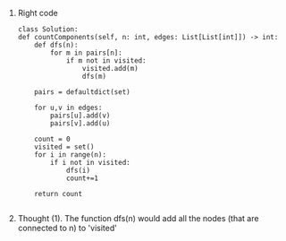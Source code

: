 1. Right code

    ```
    class Solution:
    def countComponents(self, n: int, edges: List[List[int]]) -> int:
        def dfs(n):      
            for m in pairs[n]:
                if m not in visited:
                    visited.add(m)
                    dfs(m)
                    
        pairs = defaultdict(set)
       
        for u,v in edges:
            pairs[u].add(v)
            pairs[v].add(u)

        count = 0
        visited = set()
        for i in range(n):
            if i not in visited:
                dfs(i)
                count+=1

        return count
        
      ```      
        
  2. Thought
  (1).  The function dfs(n) would add all the nodes (that are connected to n) to 'visited'    
            
